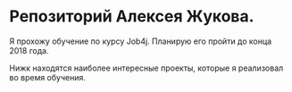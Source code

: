 # Репозиторий Алексея Жукова.

Я прохожу обучение по курсу Job4j. Планирую его пройти до конца 2018 года.

Нижк находятся наиболее интересные проекты, которые я реализовал во время обучения.